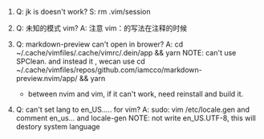 1. Q: jk is doesn't work?
   S: rm .vim/session

2. Q: 未知的模式 vim?
   A: 注意 vim：的写法在注释的时候

3. Q: markdown-preview can't open in brower?
   A: cd ~/.cache/vimfiles/.cache/vimrc/.dein/app && yarn NOTE: can't use SPClean.
   and instead it , wecan use cd ~/.cache/vimfiles/repos/github.com/iamcco/markdown-preview.nvim/app/ && yarn
   - between nvim and vim, if it can't work, need reinstall and build it.

4. Q: can't set lang to en_US..... for vim?
   A: sudo:   vim /etc/locale.gen and comment en_us... and  locale-gen NOTE: not write en_US.UTF-8, this will destory system language
